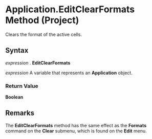 
# Application.EditClearFormats Method (Project)

Clears the format of the active cells.


## Syntax

 _expression_ . **EditClearFormats**

 _expression_ A variable that represents an **Application** object.


### Return Value

 **Boolean**


## Remarks

The  **EditClearFormats** method has the same effect as the **Formats** command on the **Clear** submenu, which is found on the **Edit** menu.


